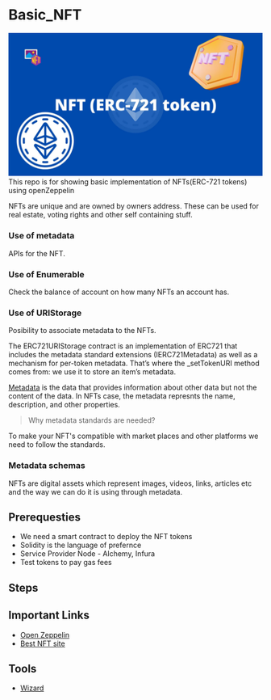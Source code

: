 # Basic_NFT
![Hero Image](https://github.com/PriyathamVarma/Basic_NFT/blob/main/NFT%20(ERC-721%20token).jpg)
This repo is for showing basic implementation of NFTs(ERC-721 tokens) using openZeppelin


NFTs are unique and are owned by owners address. These can be used for real estate, voting rights and other self containing stuff. 

### Use of metadata

APIs for the NFT.

### Use of Enumerable

Check the balance of account on how many NFTs an account has.

### Use of URIStorage

Posibility to associate metadata to the NFTs.

The ERC721URIStorage contract is an implementation of ERC721 that includes the metadata standard extensions (IERC721Metadata) as well as a mechanism for per-token metadata. That’s where the _setTokenURI method comes from: we use it to store an item’s metadata.

[Metadata](https://en.wikipedia.org/wiki/Metadata) is the data that provides information about other data but not the content of the data. In NFTs case, the metadata represnts the name, description, and other properties. 

> Why metadata standards are needed?

To make your NFT's compatible with market places and other platforms we need to follow the standards.

### Metadata schemas

NFTs are digital assets which represent images, videos, links, articles etc and the way we can do it is using through metadata. 

## Prerequesties

- We need a smart contract to deploy the NFT tokens
- Solidity is the language of prefernce
- Service Provider Node - Alchemy, Infura
- Test tokens to pay gas fees


## Steps


## Important Links

- [Open Zeppelin](https://docs.openzeppelin.com/)
- [Best NFT site](https://nftschool.dev/)


## Tools

- [Wizard](https://docs.openzeppelin.com/contracts/4.x/wizard)

